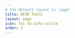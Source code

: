 ```yaml
---
# the default layout is 'page'
title: DFIR Tools
layout: page
icon: fas fa-info-circle
order: 3
---
```

